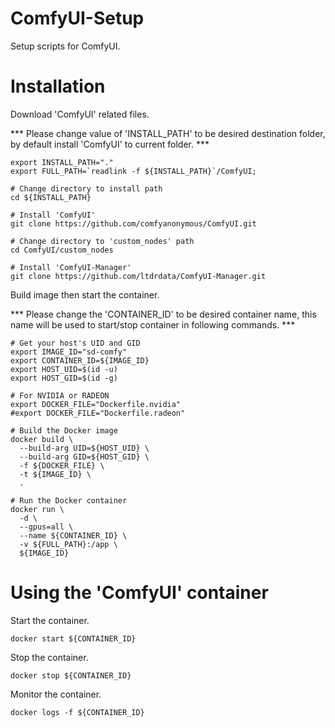 # ComfyUI-Setup

Setup scripts for ComfyUI.

# Installation

Download 'ComfyUI' related files.

*** Please change value of 'INSTALL_PATH'
    to be desired destination folder, by
    default install 'ComfyUI' to current
    folder. ***

```console
export INSTALL_PATH="."
export FULL_PATH=`readlink -f ${INSTALL_PATH}`/ComfyUI;

# Change directory to install path
cd ${INSTALL_PATH}

# Install 'ComfyUI'
git clone https://github.com/comfyanonymous/ComfyUI.git

# Change directory to 'custom_nodes' path
cd ComfyUI/custom_nodes

# Install 'ComfyUI-Manager'
git clone https://github.com/ltdrdata/ComfyUI-Manager.git
```

Build image then start the container.

*** Please change the 'CONTAINER_ID' to
    be desired container name, this name
    will be used to start/stop container
    in following commands. ***

```console
# Get your host's UID and GID
export IMAGE_ID="sd-comfy"
export CONTAINER_ID=${IMAGE_ID}
export HOST_UID=$(id -u)
export HOST_GID=$(id -g)

# For NVIDIA or RADEON
export DOCKER_FILE="Dockerfile.nvidia"
#export DOCKER_FILE="Dockerfile.radeon"

# Build the Docker image
docker build \
  --build-arg UID=${HOST_UID} \
  --build-arg GID=${HOST_GID} \
  -f ${DOCKER_FILE} \
  -t ${IMAGE_ID} \
  .

# Run the Docker container
docker run \
  -d \
  --gpus=all \
  --name ${CONTAINER_ID} \
  -v ${FULL_PATH}:/app \
  ${IMAGE_ID}

```

# Using the 'ComfyUI' container

Start the container.

```console
docker start ${CONTAINER_ID}
```

Stop the container.

```console
docker stop ${CONTAINER_ID}
```

Monitor the container.

```console
docker logs -f ${CONTAINER_ID}
```

